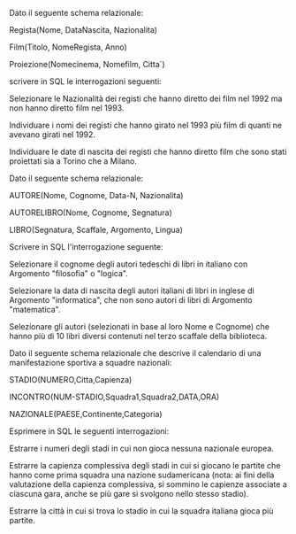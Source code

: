 Dato il seguente schema relazionale:

Regista(Nome, DataNascita, Nazionalita)

Film(Titolo, NomeRegista, Anno)

Proiezione(Nomecinema, Nomefilm, Citta`)

scrivere in SQL le interrogazioni seguenti:

Selezionare le Nazionalità dei registi che hanno diretto dei film nel 1992 ma non hanno diretto film nel 1993.

Individuare i nomi dei registi che hanno girato nel 1993 più film di quanti ne avevano girati nel 1992.

Individuare le date di nascita dei registi che hanno diretto film che sono stati proiettati sia a Torino che a Milano.

Dato il seguente schema relazionale:

AUTORE(Nome, Cognome, Data-N, Nazionalita)

AUTORELIBRO(Nome, Cognome, Segnatura)

LIBRO(Segnatura, Scaffale, Argomento, Lingua)

Scrivere in SQL l'interrogazione seguente:

Selezionare il cognome degli autori tedeschi di libri in italiano con Argomento "filosofia" o "logica".

Selezionare la data di nascita degli autori italiani di libri in inglese di Argomento "informatica", che non sono autori di libri di Argomento "matematica".

Selezionare gli autori (selezionati in base al loro Nome e Cognome) che hanno più di 10 libri diversi contenuti nel terzo scaffale della biblioteca.

Dato il seguente schema relazionale che descrive il calendario di una manifestazione sportiva a squadre nazionali:

STADIO(NUMERO,Citta,Capienza)

INCONTRO(NUM-STADIO,Squadra1,Squadra2,DATA,ORA)

NAZIONALE(PAESE,Continente,Categoria)

Esprimere in SQL le seguenti interrogazioni:

Estrarre i numeri degli stadi in cui non gioca nessuna nazionale europea.

Estrarre la capienza complessiva degli stadi in cui si giocano le partite che hanno come prima squadra una nazione sudamericana (nota: ai fini della valutazione della capienza complessiva, si sommino le capienze associate a ciascuna gara, anche se più gare si svolgono nello stesso stadio).

Estrarre la città in cui si trova lo stadio in cui la squadra italiana gioca più partite.
